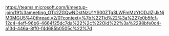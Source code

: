 https://teams.microsoft.com/l/meetup-join/19%3ameeting_OTc2ZGQwNDktNzU1YS00ZTg3LWFmMzYtODJlZjJkNjM0MGU5%40thread.v2/0?context=%7b%22Tid%22%3a%227e0b5fcf-12c4-4eff-96b6-4664f25dc7da%22%2c%22Oid%22%3a%2298bfe0c4-a13d-446a-8ff0-f4d685b0505c%22%7d

